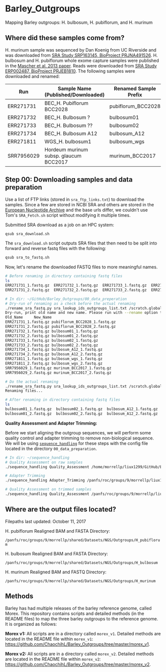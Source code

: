 # Barley_Outgroups

Mapping Barley outgroups: H. bulbosum, H. pubiflorum, and H. murinum

## Where did these samples come from?

H. murinum sample was sequenced by Dan Koenig from UC Riverside and was downloaded from [SRA Study SRP163145, BioProject PRJNA491526](https://www.ncbi.nlm.nih.gov/sra/?term=PRJNA491526). H. bulbosum and H. pubiflorum whole exome capture samples were published in the [Mascher et al. 2013 paper](https://www.ncbi.nlm.nih.gov/pmc/articles/PMC4241023/#__sec16title). Reads were downloaded from [SRA Study ERP002487, BioProject PRJEB1810](https://www.ncbi.nlm.nih.gov/Traces/study/?acc=ERP002487). The following samples were downloaded and renamed:

| Run       | Sample Name (Published/Downloaded)   | Renamed Sample Prefix | Sequencing Strategy |
| --------- | ------------------------------------ | --------------------- | ------------------- |
| ERR271731 | BEC_H. Pubiflorum BCC2028            | pubiflorum_BCC2028    | WXS |
| ERR271732 | BEC_H. Bulbosum ?                    | bulbosum01            | WXS |
| ERR271733 | BEC_H. Bulbosum ??                   | bulbosum02            | WXS |
| ERR271734 | BEC_H. Bulbosum A12                  | bulbosum_A12          | WXS |
| ERR271811 | WGS_H. bulbosum1                     | bulbosum_wgs          | WGS |
| SRR7956029 | Hordeum murinum subsp. glaucum BCC2017 | murinum_BCC2017       | WGS |

## Step 00: Downloading samples and data preparation

Use a list of FTP links (stored in `sra_ftp_links.txt`) to download the samples. Since a few are stored in NCBI SRA and others are stored in the [European Nucleotide Archive](https://www.ebi.ac.uk/ena) and the base urls differ, we couldn't use Tom's `SRA_Fetch.sh` script without modifying it multiple times.

Submitted SRA download as a job on an HPC system:

```bash
qsub sra_download.sh
```

The `sra_download.sh` script outputs SRA files that then need to be split into forward and reverse fastq files with the following:

```bash
qsub sra_to_fastq.sh
```

Now, let's rename the downloaded FASTQ files to more meaningful names.

```bash
# Before renaming in directory containing fastq files
ls
ERR271731_1.fastq.gz  ERR271732_1.fastq.gz  ERR271733_1.fastq.gz  ERR271734_1.fastq.gz  ERR271811_1.fastq.gz  SRR7956029_1.fastq.gz
ERR271731_2.fastq.gz  ERR271732_2.fastq.gz  ERR271733_2.fastq.gz  ERR271734_2.fastq.gz  ERR271811_2.fastq.gz  SRR7956029_2.fastq.gz

# In dir: ~/GitHub/Barley_Outgroups/00_data_preperation
# Dry-run of renaming as a check before the actual renaming
./rename_sra_fastq.py sra_lookup_ids_outgroups_list.txt /scratch.global/liux1299/sra_outgroups/fastq --dry-run
Dry-run, print old name and new name. Please run with --rename option to do the actual renaming.
Old_Name	 New_Name
ERR271731_1.fastq.gz pubiflorum_BCC2028_1.fastq.gz
ERR271731_2.fastq.gz pubiflorum_BCC2028_2.fastq.gz
ERR271732_1.fastq.gz bulbosum01_1.fastq.gz
ERR271732_2.fastq.gz bulbosum01_2.fastq.gz
ERR271733_1.fastq.gz bulbosum02_1.fastq.gz
ERR271733_2.fastq.gz bulbosum02_2.fastq.gz
ERR271734_1.fastq.gz bulbosum_A12_1.fastq.gz
ERR271734_2.fastq.gz bulbosum_A12_2.fastq.gz
ERR271811_1.fastq.gz bulbosum_wgs_1.fastq.gz
ERR271811_2.fastq.gz bulbosum_wgs_2.fastq.gz
SRR7956029_1.fastq.gz murinum_BCC2017_1.fastq.gz
SRR7956029_2.fastq.gz murinum_BCC2017_2.fastq.gz

# Do the actual renaming
./rename_sra_fastq.py sra_lookup_ids_outgroups_list.txt /scratch.global/liux1299/sra_outgroups/fastq --rename
Renaming files...

# After renaming in directory containing fastq files
ls
bulbosum01_1.fastq.gz  bulbosum02_1.fastq.gz  bulbosum_A12_1.fastq.gz  bulbosum_wgs_1.fastq.gz  murinum_BCC2017_1.fastq.gz  pubiflorum_BCC2028_1.fastq.gz
bulbosum01_2.fastq.gz  bulbosum02_2.fastq.gz  bulbosum_A12_2.fastq.gz  bulbosum_wgs_2.fastq.gz  murinum_BCC2017_2.fastq.gz  pubiflorum_BCC2028_2.fastq.gz
```

**Quality Assessment and Adapter Trimming:**

Before we start aligning the outgroup sequences, we will perform some quality control and adapter trimming to remove non-biological sequence. We will be using [`sequence_handling`](https://github.com/MorrellLAB/sequence_handling) for these steps with the config file located in the directory `00_data_preparation`.

```bash
# In dir: ~/sequence_handling
# Quality Assessment on raw samples
./sequence_handling Quality_Assessment /home/morrellp/liux1299/GitHub/Barley_Outgroups/00_data_preperation/outgroups_config

# Adapter Trimming
./sequence_handling Adapter_Trimming /panfs/roc/groups/9/morrellp/liux1299/GitHub/Barley_Outgroups/00_data_preperation/outgroups_config

# Quality Assessment on trimmed samples
./sequence_handling Quality_Assessment /panfs/roc/groups/9/morrellp/liux1299/GitHub/Barley_Outgroups/00_data_preperation/outgroups_config
```

## Where are the output files located?

Filepaths last updated: October 11, 2017

H. pubiflorum Realigned BAM and FASTA Directory:

`/panfs/roc/groups/9/morrellp/shared/Datasets/NGS/Outgroups/H_pubiflorum`

H. bulbosum Realigned BAM and FASTA Directory:

`/panfs/roc/groups/9/morrellp/shared/Datasets/NGS/Outgroups/H_bulbosum`

H. murinum Realigned BAM and FASTQ Directory:

`/panfs/roc/groups/9/morrellp/shared/Datasets/NGS/Outgroups/H_murinum`

## Methods

Barley has had multiple releases of the barley reference genome, called Morex. This repository contains scripts and detailed methods (in the README files) to map the three barley outgroups to the reference genome. It is organized as follows:

**Morex v1:** All scripts are in a directory called `morex_v1`. Detailed methods are located in the README file within `morex_v1`: https://github.com/ChaochihL/Barley_Outgroups/tree/master/morex_v1.

**Morex v2:** All scripts are in a directory called `morex_v2`. Detailed methods are located in the README file within `morex_v2`: https://github.com/ChaochihL/Barley_Outgroups/tree/master/morex_v2.

